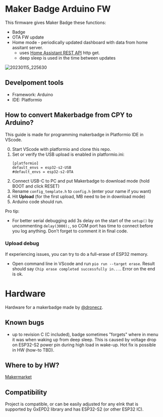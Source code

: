 # Maker Badge Arduino FW
This firmware gives Maker Badge these functions:
* Badge
* OTA FW update
* Home mode - periodically updated dashboard with data from home assitant server. 
  * uses [Home Assistant REST API](https://developers.home-assistant.io/docs/api/rest/) http get.
  * deep sleep is used in the time between updates

![20230115_225630](https://user-images.githubusercontent.com/25552139/212756508-df7927dd-351f-4965-90e9-c199fa787e72.jpg)

## Develpoment tools
* Framework: Arduino
* IDE: Platformio

## How to convert Makerbadge from CPY to Arduino?

This guide is made for programming makerbadge in Platformio IDE in VScode.

0. Start VScode with platformio and clone this repo.
1. Set or verify the USB upload is enabled in platformio.ini:
    ```
    [platformio]
    default_envs = esp32-s2-USB
    #default_envs = esp32-s2-OTA
    ```
2. Connect USB-C to PC and put Makerbadge to download mode (hold BOOT and click RESET)
3. Rename `config_template.h` to `config.h` (enter your name if you want)
4. Hit **Upload** (for the first upload, MB need to be in download mode)
5. Arduino code should run. 

Pro tip: 
* For better serial debugging add 3s delay on the start of the `setup()` by uncommenting `delay(3000);`, so COM port has time to connect before you log anything. Don't forget to comment it in final code. 

### Upload debug

If experiencing issues, you can try to do a full-erase of ESP32 memory.
* Open command line in VScode and run `pio run --target erase`. Result should say `Chip erase completed successfully in...`. Error on the end is ok.

# Hardware
Hardware for a makerbadge made by [@dronecz](https://github.com/dronecz/maker_badge).

## Known bugs
* up to revision C (C included), badge sometimes "forgets" where in menu it was when waking up from deep sleep. This is caused by voltage drop on ESP32-S2 power pin during high load in wake-up. Hot fix is possible in HW (how-to TBD).

## Where to by HW? 
[Makermarket](http://makermarket.cz/)

## Compatibility
Project is compatible, or can be easily adjusted for any eInk that is supported by GxEPD2 library and has ESP32-S2 (or other ESP32 IC). 

